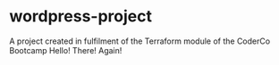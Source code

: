# wordpress-project
A project created in fulfilment of the Terraform module of the CoderCo Bootcamp
Hello!
There!
Again!
